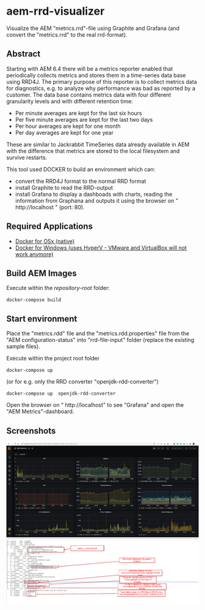 # aem-rrd-visualizer
Visualize the AEM "metrics.rrd"-file using Graphite and Grafana (and convert the "metrics.rrd" to the real rrd-format).

## Abstract
Starting with AEM 6.4 there will be a metrics reporter enabled that periodically collects metrics and stores them in a time-series data base using RRD4J. The primary purpose of this reporter is to collect metrics data for diagnostics, e.g. to analyze why performance was bad as reported by a customer. The data base contains metrics data with four different granularity levels and with different retention time:

* Per minute averages are kept for the last six hours
* Per five minute averages are kept for the last two days
* Per hour averages are kept for one month
* Per day averages are kept for one year

These are similar to Jackrabbit TimeSeries data already available in AEM with the difference that metrics are stored to the local filesystem and survive restarts.

This tool used DOCKER to build an environment which can:

* convert the RRD4J format to the normal RRD format 
* install Graphite to read the RRD-output
* install Grafana to display a dashboads with charts, reading the information from Graphana and outputs it using the browser on " http://localhost " (port: 80).

## Required Applications
* [Docker for OSx (native)](https://docs.docker.com/engine/installation/mac/)
* [Docker for Windows (uses HyperV - VMware and VirtualBox will not work anymore)](https://docs.docker.com/engine/installation/windows/)

## Build AEM Images
Execute within the _repository-root_ folder:
```
docker-compose build
```
## Start environment
Place the "metrics.rdd" file and the "metrics.rdd.properties" file from the "AEM configuration-status" into "rrd-file-input" folder (replace the existing sample files).


Execute within the project root folder
```
docker-compose up 
```
(or for e.g. only the RRD converter "openjdk-rdd-converter")
```
docker-compose up  openjdk-rdd-converter
```

Open the browser on " http://localhost" to see "Grafana" and open the "AEM Metrics"-dashboard.

## Screenshots

![localhost AEM Dashboard](/resources/AEM_Metrics-Dashbaord.png)
![aem-rrd-visualizer File Structure](/resources/aem-rrd-visualizer_FileStructure.png)